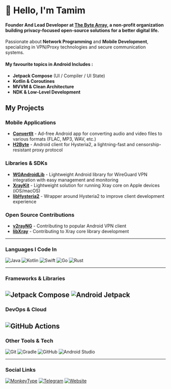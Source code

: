 # 👋 Hello, I'm Tamim  

#### Founder And Lead Developer at [The Byte Array](https://thebytearray.org), a non-profit organization building privacy-focused open-source solutions for a better digital life.

Passionate about **Network Programming** and **Mobile Development**, specializing in VPN/Proxy technologies and secure communication systems.

#### My favourite topics in Android Includes : 
- **Jetpack Compose** (UI / Compiler / UI State)  
- **Kotlin & Coroutines**  
- **MVVM & Clean Architecture**  
- **NDK & Low-Level Development**  

## My Projects

### Mobile Applications
- **[ConvertIt](https://github.com/TheByteArray/Convertit)** - Ad-free Android app for converting audio and video files to various formats (FLAC, MP3, WAV, etc.)
- **[H2Byte](https://github.com/TheByteArray/H2Byte)** - Android client for Hysteria2, a lightning-fast and censorship-resistant proxy protocol

### Libraries & SDKs
- **[WGAndroidLib](https://github.com/CodeWithTamim/WGAndroidLib)** - Lightweight Android library for WireGuard VPN integration with easy management and monitoring
- **[XrayKit](https://github.com/TheByteArray/XrayKit)** - Lightweight solution for running Xray core on Apple devices (iOS/macOS)
- **[libHysteria2](https://github.com/CodeWithTamim/libHysteria2)** - Wrapper around Hysteria2 to improve client development experience

### Open Source Contributions
- **[v2rayNG](https://github.com/2dust/v2rayNG)** - Contributing to popular Android VPN client
- **[libXray](https://github.com/XTLS/libXray)** - Contributing to Xray core library development

---
### Languages I Code In  
![Java](https://img.shields.io/badge/Java-%23ED8B00.svg?style=for-the-badge&logo=openjdk&logoColor=white) ![Kotlin](https://img.shields.io/badge/Kotlin-%237F52FF.svg?style=for-the-badge&logo=kotlin&logoColor=white) ![Swift](https://img.shields.io/badge/Swift-FA7343?style=for-the-badge&logo=swift&logoColor=white) ![Go](https://img.shields.io/badge/Go-00ADD8?style=for-the-badge&logo=go&logoColor=white) ![Rust](https://img.shields.io/badge/Rust-%23000000.svg?style=for-the-badge&logo=rust&logoColor=white)

---
### Frameworks & Libraries  
![Jetpack Compose](https://img.shields.io/badge/Jetpack_Compose-343434?style=for-the-badge&logo=jetpack-compose) ![Android Jetpack](https://img.shields.io/badge/Android_Jetpack-3DDC84?style=for-the-badge&logo=android&logoColor=white)
----
### DevOps & Cloud  
![GitHub Actions](https://img.shields.io/badge/GitHub%20Actions-%232671E5.svg?style=for-the-badge&logo=githubactions&logoColor=white)  
---
### Other Tools & Tech  
![Git](https://img.shields.io/badge/Git-F05032?style=for-the-badge&logo=git&logoColor=white) ![Gradle](https://img.shields.io/badge/Gradle-02303A?style=for-the-badge&logo=gradle&logoColor=white) ![GitHub](https://img.shields.io/badge/GitHub-181717?style=for-the-badge&logo=github&logoColor=white) ![Android Studio](https://img.shields.io/badge/Android%20Studio-3DDC84?style=for-the-badge&logo=android-studio&logoColor=white)

---
### Social Links  
[![MonkeyType](https://img.shields.io/badge/MonkeyType-yellow?style=for-the-badge&logo=monkeytype&logoColor=white)](https://monkeytype.com/profile/codewithtamim)
[![Telegram](https://img.shields.io/badge/Telegram-26A5E4?style=for-the-badge&logo=telegram&logoColor=white)](https://t.me/CodeWithTamim)
[![Website](https://img.shields.io/badge/Website-4285F4?style=for-the-badge&logo=googlechrome&logoColor=white)](https://thebytearray.org)  

 

